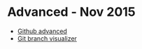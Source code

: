 # Advanced - Nov 2015
* [Github advanced](https://training.github.com/kit/advanced/)
* [Git branch visualizer](http://pcottle.github.io/learnGitBranching/?NODEMO)
